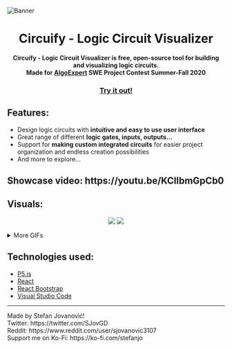 ![Banner](https://i.imgur.com/xN6PI0K.png)
<h1 align="center">Circuify - Logic Circuit Visualizer</h1>
<p align="center"><strong>Circuify - Logic Circuit Visualizer is free, open-source tool for building and visualizing logic circuits.
<br>
Made for <a href="https://www.algoexpert.io/">AlgoExpert</a> SWE Project Contest Summer-Fall 2020</strong>
<h3 align="center"><a href="stefanjo3107.github.io/circuify"><strong>Try it out!</strong></h3></a>
</p>
<h2>Features:</h2>
<ul>
<li>Design logic circuits with <strong>intuitive and easy to use user interface</strong></li>
<li>Great range of different <strong>logic gates, inputs, outputs...</strong></li> 
<li>Support for <strong>making custom integrated circuits</strong> for easier project organization and endless creation possibilities</li> 
<li>And more to explore...</li>
</ul>
<h2>Showcase video: https://youtu.be/KClIbmGpCb0</h2>
<h2>Visuals:</h2>
<p align="center">
  <img src="https://media.giphy.com/media/cE1INJBJFxm1SzoXsi/giphy.gif" />
  <img src="https://media.giphy.com/media/gURDsh2146qvYV7kpu/giphy.gif" />
</p>
<details>
<summary>More GIFs</summary>
<br/>
<p align="center">
  <img src="https://media.giphy.com/media/b0OWAT0YnMTcKVOQz1/giphy.gif" />
  <img src="https://media.giphy.com/media/r3zWPFP4QiXInAvtbR/giphy.gif" />
  <img src="https://media.giphy.com/media/dMNov7KF4OQWJ9mZAq/giphy.gif" />
  <img src="https://media.giphy.com/media/FdeEehvZk9UPIrAkBp/giphy.gif" />
  <img src="https://media.giphy.com/media/onm8g80VMKK2DVR0Kz/giphy.gif" />
  <img src="https://media.giphy.com/media/450VicCW2HpxhAmkLc/giphy.gif" />
  <img src="https://media.giphy.com/media/f5DIy9Udpa1rFVJ33O/giphy.gif" />
  <img src="https://media.giphy.com/media/Oh7uxxaSfYAORnzSXU/giphy.gif" />
</p>
</details>
<h2>Technologies used:</h2>
<ul>
  <li><a href="https://p5js.org/">P5.js</a></li>
  <li><a href="https://reactjs.org/">React</a></li>
  <li><a href="https://react-bootstrap.github.io/">React Bootstrap</a></li>
  <li><a href="https://iconify.design/icon-sets/>Iconify</a></li>
  <li><a href="https://code.visualstudio.com/>Visual Studio Code</a></li>
</ul>
<hr>
<p>
Made by Stefan Jovanović!
<br>
Twitter: https://twitter.com/SJovGD
<br>
Reddit: https://www.reddit.com/user/sjovanovic3107
<br>
Support me on Ko-Fi: https://ko-fi.com/stefanjo
</p>

